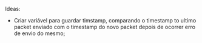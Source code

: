 Ideas:
- Criar variável para guardar timstamp, comparando o timestamp to ultimo packet enviado com o timestamp do novo packet depois de ocorrer erro de envio do mesmo;